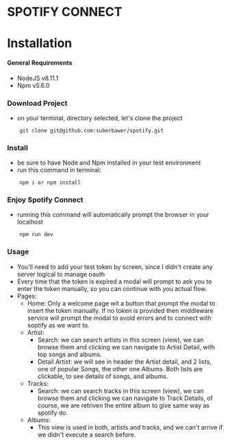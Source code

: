 # SPOTIFY CONNECT

# Installation

#### General Requirements

- NodeJS v8.11.1
- Npm v5.6.0

### Download Project
- on your terminal, directory selected, let's clone the project
```
	git clone git@github.com:suberbawer/spotify.git
```

### Install
- be sure to have Node and Npm installed in your test environment
- run this command in terminal:
```
	npm i or npm install
```

### Enjoy Spotify Connect
- running this command will automatically prompt the browser in your localhost
```
	npm run dev
```

### Usage

- You'll need to add your test token by screen, since I didn't create any server logical to manage oauth
- Every time that the token is expired a modal will prompt to ask you to enter the token manually, so you can continue with you actual flow.
- Pages: 
	- Home: Only a welcome page wit a button that prompt the modal to insert the token manually. If no token is provided then middleware service will prompt the modal to avoid errors and to connect with soptify as we want to.
	- Artist: 
		- Search: we can search artists in this screen (view), we can browse them and clicking we can navigate to Artist Detail, with top songs and albums.
		- Detail Artist: we will see in header the Artist detail, and 2 lists, one of popular Songs, the other one Albums. Both lists are clickable, to see details of songs, and albums.
	- Tracks:
		- Search: we can search tracks in this screen (view), we can browse them and clicking we can navigate to Track Details, of course, we are retriven the entire album to give same way as spotify do.
	- Albums:
		- This view is used in both, artists and tracks, and we can't arrive if we didn't execute a search before.


